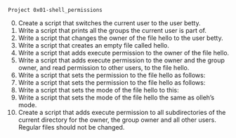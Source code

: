 	Project 0x01-shell_permissions
0. Create a script that switches the current user to the user betty.
1. Write a script that prints all the groups the current user is part of.
2. Write a script that changes the owner of the file hello to the user betty.
3. Write a script that creates an empty file called hello.
4. Write a script that adds execute permission to the owner of the file hello.
5. Write a script that adds execute permission to the owner and the group owner, and read permission to other users, to the file hello.
6. Write a script that sets the permission to the file hello as follows:
7. Write a script that sets the permission to the file hello as follows:
8. Write a script that sets the mode of the file hello to this:
9. Write a script that sets the mode of the file hello the same as olleh’s mode.
10. Create a script that adds execute permission to all subdirectories of the current directory for the owner, the group owner and all other users. Regular files should not be changed.
